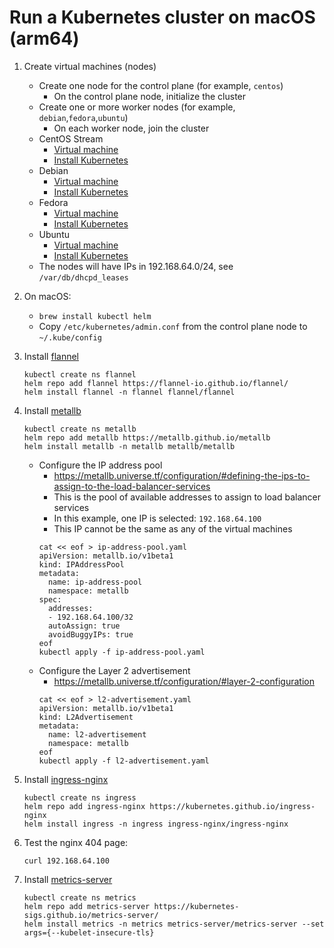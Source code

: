# Run a Kubernetes cluster on macOS (arm64)

1. Create virtual machines (nodes)
   - Create one node for the control plane (for example, `centos`)
     - On the control plane node, initialize the cluster
   - Create one or more worker nodes (for example, `debian`,`fedora`,`ubuntu`)
     - On each worker node, join the cluster
   - CentOS Stream
     - [Virtual machine](https://github.com/tyholling/packer/tree/main/centos)
     - [Install Kubernetes](kubeadm-centos.md)
   - Debian
     - [Virtual machine](https://github.com/tyholling/packer/tree/main/debian)
     - [Install Kubernetes](kubeadm-debian.md)
   - Fedora
     - [Virtual machine](https://github.com/tyholling/packer/tree/main/fedora)
     - [Install Kubernetes](kubeadm-fedora.md)
   - Ubuntu
     - [Virtual machine](https://github.com/tyholling/packer/tree/main/ubuntu)
     - [Install Kubernetes](kubeadm-ubuntu.md)
   - The nodes will have IPs in 192.168.64.0/24, see `/var/db/dhcpd_leases`

1. On macOS:
   - `brew install kubectl helm`
   - Copy `/etc/kubernetes/admin.conf` from the control plane node to `~/.kube/config`

1. Install [flannel](https://github.com/flannel-io/flannel)
   ```
   kubectl create ns flannel
   helm repo add flannel https://flannel-io.github.io/flannel/
   helm install flannel -n flannel flannel/flannel
   ```
1. Install [metallb](https://github.com/metallb/metallb)
   ```
   kubectl create ns metallb
   helm repo add metallb https://metallb.github.io/metallb
   helm install metallb -n metallb metallb/metallb
   ```
   - Configure the IP address pool
     - https://metallb.universe.tf/configuration/#defining-the-ips-to-assign-to-the-load-balancer-services
     - This is the pool of available addresses to assign to load balancer services
     - In this example, one IP is selected: `192.168.64.100`
     - This IP cannot be the same as any of the virtual machines
     ```
     cat << eof > ip-address-pool.yaml
     apiVersion: metallb.io/v1beta1
     kind: IPAddressPool
     metadata:
       name: ip-address-pool
       namespace: metallb
     spec:
       addresses:
       - 192.168.64.100/32
       autoAssign: true
       avoidBuggyIPs: true
     eof
     kubectl apply -f ip-address-pool.yaml
     ```
   - Configure the Layer 2 advertisement
     - https://metallb.universe.tf/configuration/#layer-2-configuration
     ```
     cat << eof > l2-advertisement.yaml
     apiVersion: metallb.io/v1beta1
     kind: L2Advertisement
     metadata:
       name: l2-advertisement
       namespace: metallb
     eof
     kubectl apply -f l2-advertisement.yaml
     ```
1. Install [ingress-nginx](https://github.com/kubernetes/ingress-nginx)
   ```
   kubectl create ns ingress
   helm repo add ingress-nginx https://kubernetes.github.io/ingress-nginx
   helm install ingress -n ingress ingress-nginx/ingress-nginx
   ```
1. Test the nginx 404 page:
   ```
   curl 192.168.64.100
   ```
1. Install [metrics-server](https://github.com/kubernetes-sigs/metrics-server)
   ```
   kubectl create ns metrics
   helm repo add metrics-server https://kubernetes-sigs.github.io/metrics-server/
   helm install metrics -n metrics metrics-server/metrics-server --set args={--kubelet-insecure-tls}
   ```

